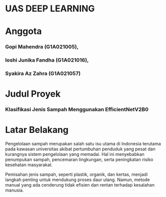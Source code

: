 # UAS DEEP LEARNING


# Anggota
### Gopi Mahendra (G1A021005), 
### Ioshi Junika Fandha (G1A021016), 
### Syakira Az Zahra (G1A021057)

# Judul Proyek
### Klasifikasi Jenis Sampah Menggunakan EfficientNetV2B0

# Latar Belakang
Pengelolaan sampah merupakan salah satu isu utama di Indonesia terutama pada kawasan universitas akibat pertumbuhan penduduk yang pesat dan kurangnya sistem pengelolaan yang memadai. Hal ini menyebabkan penumpukan sampah, pencemaran lingkungan, serta peningkatan risiko kesehatan masyarakat.

Pemisahan jenis sampah, seperti plastik, organik, dan kertas, menjadi langkah penting untuk mendukung proses daur ulang. Namun, metode manual yang ada cenderung tidak efisien dan rentan terhadap kesalahan manusia.
